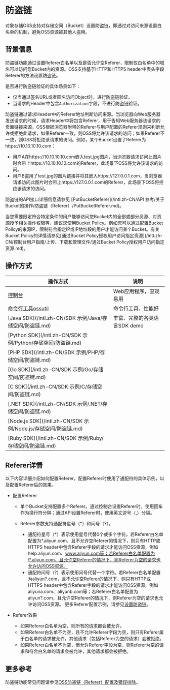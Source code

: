 # 防盗链

对象存储OSS支持对存储空间（Bucket）设置防盗链，即通过对访问来源设置白名单的机制，避免OSS资源被其他人盗用。

## 背景信息

防盗链功能通过设置Referer白名单以及是否允许空Referer，限制仅白名单中的域名可以访问您Bucket内的资源。OSS支持基于HTTP和HTTPS header中表头字段Referer的方法设置防盗链。

是否进行防盗链验证的具体场景如下：

-   仅当通过签名URL或者匿名访问Object时，进行防盗链验证。
-   当请求的Header中包含`Authorization`字段，不进行防盗链验证。

防盗链通过请求Header中的Referer地址判断访问来源。当浏览器向Web服务器发送请求的时候，请求Header中将包含Referer，用于告知Web服务器该请求的页面链接来源。OSS根据浏览器附带的Referer与用户配置的Referer规则来判断允许或拒绝此请求，如果Referer一致，则OSS将允许该请求的访问；如果Referer不一致，则OSS将拒绝该请求的访问。例如，某个Bucket设置了Referer为https://10.10.10.10.com：

-   用户A在https://10.10.10.10.com嵌入test.jpg图片，当浏览器请求访问此图片时会带上https://10.10.10.10.com的Referer，此场景下OSS将允许该请求的访问。
-   用户B盗用了test.jpg的图片链接并将其嵌入https://127.0.0.1.com，当浏览器请求访问此图片时会带上https://127.0.0.1.com的Referer，此场景下OSS将拒绝该请求的访问。

防盗链的API接口详细信息请参见 [PutBucketReferer](/intl.zh-CN/API 参考/关于Bucket的操作/防盗链（Referer）/PutBucketReferer.md)。

当您需要限定符合特定条件的用户能够访问您Bucket内的全部或部分资源、对资源授予相关操作权限等，建议您使用Bucket Policy。例如您可以通过配置Bucket Policy的来源IP，限制符合指定IP或IP地址段的用户才能访问某个Bucket。有关Bucket Policy的详情请参见[通过Bucket Policy授权用户访问指定资源](/intl.zh-CN/控制台用户指南/上传、下载和管理文件/通过Bucket Policy授权用户访问指定资源.md)。

## 操作方式

|操作方式|说明|
|----|--|
|[控制台](/intl.zh-CN/控制台用户指南/存储空间管理/权限管理/设置防盗链.md)|Web应用程序，直观易用|
|[命令行工具ossutil](/intl.zh-CN/常用工具/命令行工具ossutil/常用命令/referer.md)|命令行工具，性能好|
|[Java SDK](/intl.zh-CN/SDK 示例/Java/存储空间/防盗链.md)|丰富、完整的各类语言SDK demo|
|[Python SDK](/intl.zh-CN/SDK 示例/Python/存储空间/防盗链.md)|
|[PHP SDK](/intl.zh-CN/SDK 示例/PHP/存储空间/防盗链.md)|
|[Go SDK](/intl.zh-CN/SDK 示例/Go/存储空间/防盗链.md)|
|[C SDK](/intl.zh-CN/SDK 示例/C/存储空间/防盗链.md)|
|[.NET SDK](/intl.zh-CN/SDK 示例/.NET/存储空间/防盗链.md)|
|[Node.js SDK](/intl.zh-CN/SDK 示例/Node.js/存储空间/防盗链.md)|
|[Ruby SDK](/intl.zh-CN/SDK 示例/Ruby/存储空间/防盗链.md)|

## Referer详情

以下内容详细介绍如何配置Referer，配置Referer时使用了通配符的具体示例，以及配置Referer后的效果。

-   配置Referer
    -   单个Bucket支持配置多个Referer。通过控制台设置Referer时，使用回车作为换行符分隔；通过API设置Referer时，使用英文逗号（,）分隔。
    -   Referer参数支持通配符星号（\*）和问号（?）。

        -   通配符星号（\*）表示使用星号代替0个或多个字符。若Referer白名单配置为\*.aliyun.com，且不允许空Referer的情况下，则只有HTTP或HTTPS header中包含Referer字段的请求才能访问OSS资源，例如help.aliyun.com、www.aliyun.com等；若Referer白名单配置为\*.aliyun.com，且允许空Referer的情况下，则Referer为空的请求也允许访问OSS资源。
        -   通配符问号（?）表示使用问号代替一个字符。若Referer白名单配置为aliyun?.com，且不允许空Referer的情况下，则只有HTTP或HTTPS header中包含Referer字段的请求才能访问OSS资源，例如aliyuna.com、aliyunb.com等；若Referer白名单配置为aliyun?.com，且允许空Referer的情况下，则Referer为空的请求也允许访问OSS资源。
        更多Referer配置示例，请参见[设置防盗链](/intl.zh-CN/控制台用户指南/存储空间管理/权限管理/设置防盗链.md)。

-   Referer效果
    -   如果Referer白名单为空，则所有的请求都会被允许。
    -   如果Referer白名单不为空，且不允许Referer字段为空，则只有Referer属于白名单的请求被允许，其他请求（包括Referer为空的请求）会被拒绝。
    -   如果Referer白名单不为空，但允许Referer字段为空，则Referer为空的请求和符合白名单的请求会被允许，其他请求都会被拒绝。

## 更多参考

防盗链功能常见问题请参见[OSS防盗链（Referer）配置及错误排除]()。

